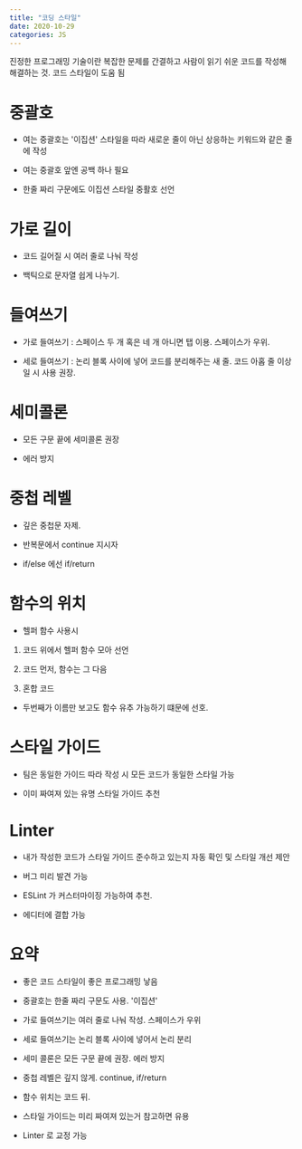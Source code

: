 ```yaml
---
title: "코딩 스타일"
date: 2020-10-29
categories: JS
---
```


진정한 프로그래밍 기술이란 복잡한 문제를 간결하고 사람이 읽기 쉬운 코드를 작성해 해결하는 것.
코드 스타일이 도움 됨

# 중괄호

- 여는 중괄호는 '이집션' 스타일을 따라 새로운 줄이 아닌 상응하는 키워드와 같은 줄에 작성

- 여는 중괄호 앞엔 공백 하나 필요

- 한줄 짜리 구문에도 이집션 스타일 중활호 선언

# 가로 길이

- 코드 길어질 시 여러 줄로 나눠 작성

- 백틱으로 문자열 쉽게 나누기.

# 들여쓰기

- 가로 들여쓰기 : 스페이스 두 개 혹은 네 개 아니면 탭 이용. 스페이스가 우위.

- 세로 들여쓰기 : 논리 블록 사이에 넣어 코드를 분리해주는 새 줄. 코드 아홉 줄 이상일 시 사용 권장.

# 세미콜론

- 모든 구문 끝에 세미콜론 권장

- 에러 방지

# 중첩 레벨

- 깊은 중첩문 자제.

- 반복문에서 continue 지시자

- if/else 에선 if/return

# 함수의 위치

- 헬퍼 함수 사용시

1. 코드 위에서 헬퍼 함수 모아 선언

2. 코드 먼저, 함수는 그 다음

3. 혼합 코드

- 두번째가 이름만 보고도 함수 유추 가능하기 떄문에 선호.

# 스타일 가이드

- 팀은 동일한 가이드 따라 작성 시 모든 코드가 동일한 스타일 가능

- 이미 짜여져 있는 유명 스타일 가이드 추천

# Linter

- 내가 작성한 코드가 스타일 가이드 준수하고 있는지 자동 확인 및 스타일 개선 제안

- 버그 미리 발견 가능

- ESLint 가 커스터마이징 가능하여 추천.

- 에디터에 결합 가능

# 요약

- 좋은 코드 스타일이 좋은 프로그래밍 낳음

- 중괄호는 한줄 짜리 구문도 사용. '이집션'

- 가로 들여쓰기는 여러 줄로 나눠 작성. 스페이스가 우위

- 세로 들여쓰기는 논리 블록 사이에 넣어서 논리 분리

- 세미 콜론은 모든 구문 끝에 권장. 에러 방지

- 중첩 레벨은 깊지 않게. continue, if/return

- 함수 위치는 코드 뒤.

- 스타일 가이드는 미리 짜여져 있는거 참고하면 유용

- Linter 로 교정 가능
